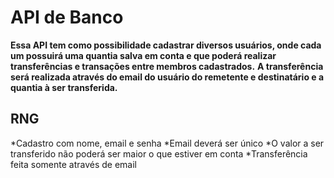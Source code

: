 # API de Banco
**Essa API tem como possibilidade cadastrar diversos usuários, onde cada um possuirá uma quantia salva em conta e que poderá realizar transferências e transações entre membros cadastrados.**
**A transferência será realizada através do email do usuário do remetente e destinatário e a quantia à ser transferida.**

## RNG
*Cadastro com nome, email e senha
*Email deverá ser único
*O valor a ser transferido não poderá ser maior o que estiver em conta
*Transferência feita somente através de email
